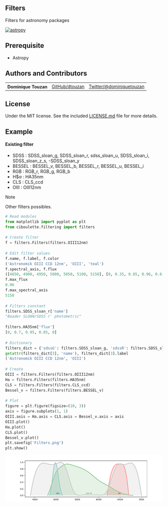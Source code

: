 ## Filters
Filters for astronomy packages

[![astropy](http://img.shields.io/badge/powered%20by-AstroPy-orange.svg?style=flat)](http://www.astropy.org/) 

## Prerequisite
  - Astropy

## Authors and Contributors

<table><tbody>
<tr><th align="left">Dominique Touzan</th><td><a href="https://github.com/dtouzan/ciboulette">GitHub/dtouzan</a></td><td><a href="http://twitter.com/dominiquetouzan">Twitter/@dominiquetouzan</a></td></tr>
</tbody></table>

## License

Under the MIT license. See the included [LICENSE.md](./LICENSE.md) file for more details.

## Example

#### Existing filter

- SDSS : SDSS_sloan_g, SDSS_sloan_r, sdss_sloan_u, SDSS_sloan_i, SDSS_sloan_z_s, -SDSS_sloan_y
- BESSEL : BESSEL_v, BESSEL_b, BESSEL_r, BESSEL_u, BESSEL_i
- RGB : RGB_r, RGB_g, RGB_b
- H$$\alpha$ : HA35nm
- CLS : CLS_ccd
- OIII : OIII12nm
  
>[!NOTE] 
>Other filters possibles.

```python
# Read modules
from matplotlib import pyplot as plt
from ciboulette.filtering import filters

# Create filter 
f = filters.Filters(filters.OIII12nm)

# Edit filter values
f.name, f.label, f.color
('Astronomik OIII CCD 12nm', 'OIII', 'teal')
f.spectral_axis, f.flux
([4850, 4900, 4950, 5000, 5050, 5100, 5150], [0, 0.35, 0.85, 0.96, 0.6, 0.2, 0])
f.max_flux
0.96
f.max_spectral_axis
5150

# Filters constant
filters.SDSS_sloan_r['name']
"Baader SLOAN/SDSS r' photometric"

filters.HA35nm['flux']
[0, 0.7, 0.95, 0.85, 0]

# Dictionary
filters_dict = {'sdssG': filters.SDSS_sloan_g, 'sdssR': filters.SDSS_sloan_r, 3: f}
getattr(filters_dict[3], 'name'), filters_dict[3].label
('Astronomik OIII CCD 12nm', 'OIII')

# Create
OIII = filters.Filters(filters.OIII12nm)
Ha = filters.Filters(filters.HA35nm)
CLS = filters.Filters(filters.CLS_ccd)
Bessel_v = filters.Filters(filters.BESSEL_v)

# Plot
figure = plt.figure(figsize=(10, 3))
axis = figure.subplots(1, 1)
OIII.axis = Ha.axis = CLS.axis = Bessel_v.axis = axis
OIII.plot()
Ha.plot()
CLS.plot()
Bessel_v.plot()
plt.savefig('Filters.png')
plt.show()
```
![image](Filters.png)














